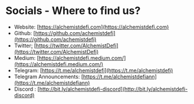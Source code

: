 # Socials - Where to find us?

* Website: [https://alchemistdefi.com](https://alchemistdefi.com)
* Github: [https://github.com/achemistdefi](https://github.com/achemistdefi)
* Twitter[:](https://twitter.com/home?lang=en) [https://twitter.com/AlchemistDefi](https://twitter.com/AlchemistDefi)
* Medium: [https://alchemistdefi.medium.com/](https://alchemistdefi.medium.com/)
* Telegram: [https://t.me/alchemistdefi](https://t.me/alchemistdefi)
* Telegram Announcements: [https://t.me/alchemistdefiann](https://t.me/alchemistdefiann)
* Discord : [http://bit.ly/alchemistdefi-discord](http://bit.ly/alchemistdefi-discord)

